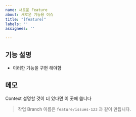 ```yaml
---
name: 새로운 Feature
about: 새로운 기능용 이슈
title: "[feature]"
labels: ''
assignees: ''

---
```


## 기능 설명 
- 이러한 기능을 구현 해야함 

## 메모
Context 설명할 것이 더 있다면 이 곳에 씁니다

> 작업 Branch 이름은 `feature/issues-123` 과 같이 만듭니다.

